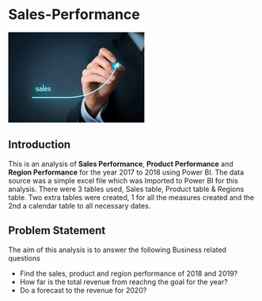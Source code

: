 # Sales-Performance

![](Intro_pic.jpg)

## Introduction
This is an analysis of **Sales Performance**, **Product Performance** and **Region Performance** for the year 2017 to 2018 using Power BI. The data source was a simple excel file which was Imported to Power BI for this analysis. There were 3 tables used, Sales table, Product table & Regions table. Two extra tables were created, 1 for all the measures created and the 2nd a calendar table to all necessary dates.

## Problem Statement

The aim of this analysis is to answer the following Business related questions

- Find the sales, product and region performance of 2018 and 2019?
- How far is the total revenue from reachng the goal for the year?
- Do a forecast to the revenue for 2020?
